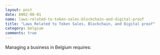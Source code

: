 ```yaml
---
layout: post
date: 0002-08-01
name: laws-related-to-token-sales-blockchain-and-digital-proof
title: "Laws Related to Token Sales, Blockchain, and Digital proof"
category: belgium
comments: true
---
```


Managing a business in Belgium requires:
